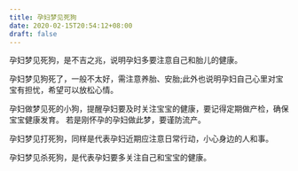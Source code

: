 ```yaml
---
title: 孕妇梦见死狗
date: 2020-02-15T20:54:12+08:00
draft: false
---
```


孕妇梦见死狗，是不吉之兆，说明孕妇多要注意自己和胎儿的健康。

孕妇梦见狗死了，一般不太好，需注意养胎、安胎;此外也说明孕妇自己心里对宝宝有担忧，希望可以放松心情。

孕妇做梦见死的小狗，提醒孕妇要及时关注宝宝的健康，要记得定期做产检，确保宝宝健康发育。
若是刚怀孕的孕妇做此梦，要谨防流产。

孕妇梦见打死狗，同样是代表孕妇近期应注意日常行动，小心身边的人和事。

孕妇梦见杀死狗，是代表孕妇要多关注自己和宝宝的健康。
